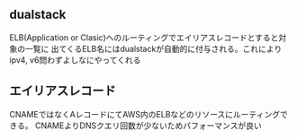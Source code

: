 ## dualstack
ELB(Application or Clasic)へのルーティングでエイリアスレコードとすると対象の一覧に
出てくるELB名にはdualstackが自動的に付与される。これによりipv4, v6問わずよしなにやってくれる

## エイリアスレコード
CNAMEではなくAレコードにてAWS内のELBなどのリソースにルーティングできる。
CNAMEよりDNSクエリ回数が少ないためパフォーマンスが良い
